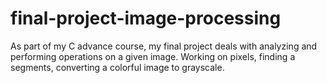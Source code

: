 # final-project-image-processing
As part of my C advance course, my final project deals with analyzing and performing operations on a given image. Working on pixels, finding a segments, converting a colorful image to grayscale.

